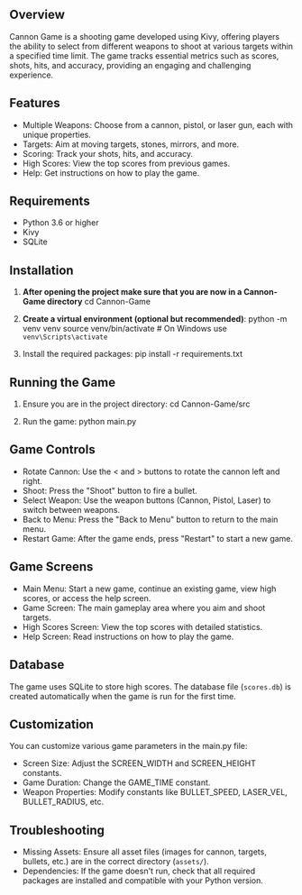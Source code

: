 ## Overview

Cannon Game is a shooting game developed using Kivy, offering players the ability to select from different weapons to shoot at various targets within a specified time limit. The game tracks essential metrics such as scores, shots, hits, and accuracy, providing an engaging and challenging experience.

## Features

- Multiple Weapons: Choose from a cannon, pistol, or laser gun, each with unique properties.
- Targets: Aim at moving targets, stones, mirrors, and more.
- Scoring: Track your shots, hits, and accuracy.
- High Scores: View the top scores from previous games.
- Help: Get instructions on how to play the game.

## Requirements

- Python 3.6 or higher
- Kivy
- SQLite

## Installation

1. **After opening the project make sure that you are now in a Cannon-Game directory**
    cd Cannon-Game


2. **Create a virtual environment (optional but recommended)**:
   python -m venv venv
   source venv/bin/activate   # On Windows use `venv\Scripts\activate`
   

3. Install the required packages:
   pip install -r requirements.txt
   

## Running the Game

1. Ensure you are in the project directory:
   cd Cannon-Game/src
   

2. Run the game:
   python main.py
   

## Game Controls

- Rotate Cannon: Use the < and > buttons to rotate the cannon left and right.
- Shoot: Press the "Shoot" button to fire a bullet.
- Select Weapon: Use the weapon buttons (Cannon, Pistol, Laser) to switch between weapons.
- Back to Menu: Press the "Back to Menu" button to return to the main menu.
- Restart Game: After the game ends, press "Restart" to start a new game.

## Game Screens

- Main Menu: Start a new game, continue an existing game, view high scores, or access the help screen.
- Game Screen: The main gameplay area where you aim and shoot targets.
- High Scores Screen: View the top scores with detailed statistics.
- Help Screen: Read instructions on how to play the game.

## Database

The game uses SQLite to store high scores. The database file (`scores.db`) is created automatically when the game is run for the first time. 

## Customization

You can customize various game parameters in the main.py file:

- Screen Size: Adjust the SCREEN_WIDTH and SCREEN_HEIGHT constants.
- Game Duration: Change the GAME_TIME constant.
- Weapon Properties: Modify constants like BULLET_SPEED, LASER_VEL, BULLET_RADIUS, etc.

## Troubleshooting

- Missing Assets: Ensure all asset files (images for cannon, targets, bullets, etc.) are in the correct directory (`assets/`).
- Dependencies: If the game doesn't run, check that all required packages are installed and compatible with your Python version.